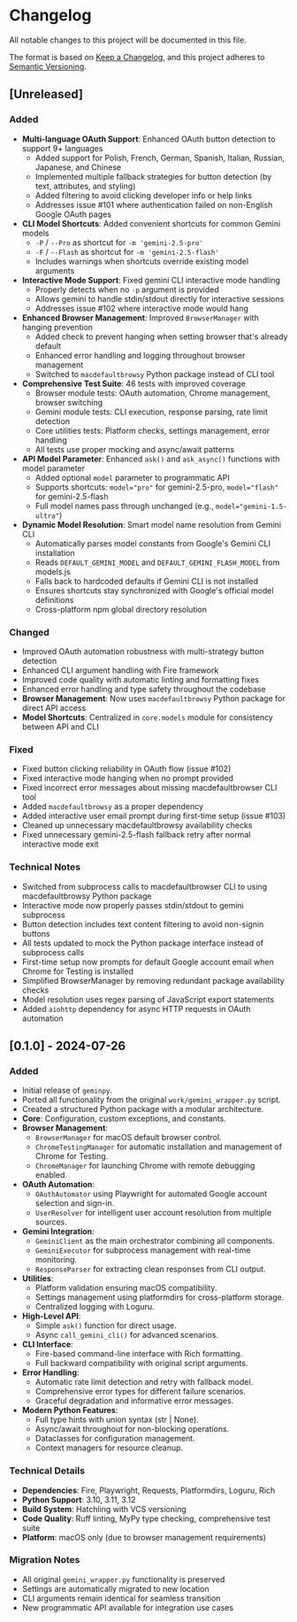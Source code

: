 # Changelog

All notable changes to this project will be documented in this file.

The format is based on [Keep a Changelog](https://keepachangelog.com/en/1.0.0/),
and this project adheres to [Semantic Versioning](https://semver.org/spec/v2.0.0.html).

## [Unreleased]

### Added
- **Multi-language OAuth Support**: Enhanced OAuth button detection to support 9+ languages
  - Added support for Polish, French, German, Spanish, Italian, Russian, Japanese, and Chinese
  - Implemented multiple fallback strategies for button detection (by text, attributes, and styling)
  - Added filtering to avoid clicking developer info or help links
  - Addresses issue #101 where authentication failed on non-English Google OAuth pages
- **CLI Model Shortcuts**: Added convenient shortcuts for common Gemini models
  - `-P` / `--Pro` as shortcut for `-m 'gemini-2.5-pro'`
  - `-F` / `--Flash` as shortcut for `-m 'gemini-2.5-flash'`
  - Includes warnings when shortcuts override existing model arguments
- **Interactive Mode Support**: Fixed gemini CLI interactive mode handling
  - Properly detects when no `-p` argument is provided
  - Allows gemini to handle stdin/stdout directly for interactive sessions
  - Addresses issue #102 where interactive mode would hang
- **Enhanced Browser Management**: Improved `BrowserManager` with hanging prevention
  - Added check to prevent hanging when setting browser that's already default
  - Enhanced error handling and logging throughout browser management
  - Switched to `macdefaultbrowsy` Python package instead of CLI tool
- **Comprehensive Test Suite**: 46 tests with improved coverage
  - Browser module tests: OAuth automation, Chrome management, browser switching
  - Gemini module tests: CLI execution, response parsing, rate limit detection
  - Core utilities tests: Platform checks, settings management, error handling
  - All tests use proper mocking and async/await patterns
- **API Model Parameter**: Enhanced `ask()` and `ask_async()` functions with model parameter
  - Added optional `model` parameter to programmatic API
  - Supports shortcuts: `model="pro"` for gemini-2.5-pro, `model="flash"` for gemini-2.5-flash
  - Full model names pass through unchanged (e.g., `model="gemini-1.5-ultra"`)
- **Dynamic Model Resolution**: Smart model name resolution from Gemini CLI
  - Automatically parses model constants from Google's Gemini CLI installation
  - Reads `DEFAULT_GEMINI_MODEL` and `DEFAULT_GEMINI_FLASH_MODEL` from models.js
  - Falls back to hardcoded defaults if Gemini CLI is not installed
  - Ensures shortcuts stay synchronized with Google's official model definitions
  - Cross-platform npm global directory resolution

### Changed
- Improved OAuth automation robustness with multi-strategy button detection
- Enhanced CLI argument handling with Fire framework
- Improved code quality with automatic linting and formatting fixes
- Enhanced error handling and type safety throughout the codebase
- **Browser Management**: Now uses `macdefaultbrowsy` Python package for direct API access
- **Model Shortcuts**: Centralized in `core.models` module for consistency between API and CLI

### Fixed
- Fixed button clicking reliability in OAuth flow (issue #102)
- Fixed interactive mode hanging when no prompt provided
- Fixed incorrect error messages about missing macdefaultbrowser CLI tool
- Added `macdefaultbrowsy` as a proper dependency
- Added interactive user email prompt during first-time setup (issue #103)
- Cleaned up unnecessary macdefaultbrowsy availability checks
- Fixed unnecessary gemini-2.5-flash fallback retry after normal interactive mode exit

### Technical Notes
- Switched from subprocess calls to macdefaultbrowser CLI to using macdefaultbrowsy Python package
- Interactive mode now properly passes stdin/stdout to gemini subprocess
- Button detection includes text content filtering to avoid non-signin buttons
- All tests updated to mock the Python package interface instead of subprocess calls
- First-time setup now prompts for default Google account email when Chrome for Testing is installed
- Simplified BrowserManager by removing redundant package availability checks
- Model resolution uses regex parsing of JavaScript export statements
- Added `aiohttp` dependency for async HTTP requests in OAuth automation

## [0.1.0] - 2024-07-26

### Added
- Initial release of `geminpy`.
- Ported all functionality from the original `work/gemini_wrapper.py` script.
- Created a structured Python package with a modular architecture.
- **Core**: Configuration, custom exceptions, and constants.
- **Browser Management**:
    - `BrowserManager` for macOS default browser control.
    - `ChromeTestingManager` for automatic installation and management of Chrome for Testing.
    - `ChromeManager` for launching Chrome with remote debugging enabled.
- **OAuth Automation**:
    - `OAuthAutomator` using Playwright for automated Google account selection and sign-in.
    - `UserResolver` for intelligent user account resolution from multiple sources.
- **Gemini Integration**:
    - `GeminiClient` as the main orchestrator combining all components.
    - `GeminiExecutor` for subprocess management with real-time monitoring.
    - `ResponseParser` for extracting clean responses from CLI output.
- **Utilities**:
    - Platform validation ensuring macOS compatibility.
    - Settings management using platformdirs for cross-platform storage.
    - Centralized logging with Loguru.
- **High-Level API**:
    - Simple `ask()` function for direct usage.
    - Async `call_gemini_cli()` for advanced scenarios.
- **CLI Interface**:
    - Fire-based command-line interface with Rich formatting.
    - Full backward compatibility with original script arguments.
- **Error Handling**:
    - Automatic rate limit detection and retry with fallback model.
    - Comprehensive error types for different failure scenarios.
    - Graceful degradation and informative error messages.
- **Modern Python Features**:
    - Full type hints with union syntax (str | None).
    - Async/await throughout for non-blocking operations.
    - Dataclasses for configuration management.
    - Context managers for resource cleanup.

### Technical Details
- **Dependencies**: Fire, Playwright, Requests, Platformdirs, Loguru, Rich
- **Python Support**: 3.10, 3.11, 3.12
- **Build System**: Hatchling with VCS versioning
- **Code Quality**: Ruff linting, MyPy type checking, comprehensive test suite
- **Platform**: macOS only (due to browser management requirements)

### Migration Notes
- All original `gemini_wrapper.py` functionality is preserved
- Settings are automatically migrated to new location
- CLI arguments remain identical for seamless transition
- New programmatic API available for integration use cases 